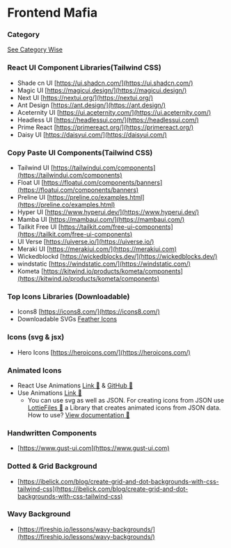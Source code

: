 # Frontend Mafia


### Category
  [See Category Wise](./category/README.md)

### React UI Component Libraries(Tailwind CSS)

- Shade cn UI [https://ui.shadcn.com/](https://ui.shadcn.com/)
- Magic UI [https://magicui.design/](https://magicui.design/)
- Next UI [https://nextui.org/](https://nextui.org/)
- Ant Design [https://ant.design/](https://ant.design/)
- Aceternity UI [https://ui.aceternity.com/](https://ui.aceternity.com/)
- Headless UI [https://headlessui.com/](https://headlessui.com/)
- Prime React [https://primereact.org/](https://primereact.org/)
- Daisy UI [https://daisyui.com/](https://daisyui.com/)

### Copy Paste UI Components(Tailwind CSS)
- Tailwind UI [https://tailwindui.com/components](https://tailwindui.com/components)
- Float UI [https://floatui.com/components/banners](https://floatui.com/components/banners)
- Preline UI [https://preline.co/examples.html](https://preline.co/examples.html)
- Hyper UI [https://www.hyperui.dev/](https://www.hyperui.dev/)
- Mamba UI [https://mambaui.com/](https://mambaui.com/)
- Tailkit Free UI [https://tailkit.com/free-ui-components](https://tailkit.com/free-ui-components)
- UI Verse [https://uiverse.io/](https://uiverse.io/)
- Meraki UI [https://merakiui.com/](https://merakiui.com)
- Wickedblockd [https://wickedblocks.dev/](https://wickedblocks.dev/)
- windstatic [https://windstatic.com/](https://windstatic.com/)
- Kometa [https://kitwind.io/products/kometa/components](https://kitwind.io/products/kometa/components)

### Top Icons Libraries (Downloadable)
- Icons8 [https://icons8.com/](https://icons8.com/)
- Downloadable SVGs [Feather Icons](https://feathericons.com/)

### Icons (svg & jsx)
- Hero Icons [https://heroicons.com/](https://heroicons.com/)

### Animated Icons
 - React Use Animations [Link 🔗](https://react.useanimations.com/) & [GitHub 🔗](https://github.com/useAnimations/react-useanimations)
 - Use Animations [Link 🔗](https://useanimations.com/index.html)
   -  You can use svg as well as JSON. For creating icons from JSON use [LottieFiles 🔗](https://lottiefiles.com/) a Library that creates animated icons from JSON data. How to use? [View documentation 🔗](https://www.npmjs.com/package/lottie-react)


### Handwritten Components
 - [https://www.gust-ui.com](https://www.gust-ui.com)


### Dotted & Grid Background
 - [https://ibelick.com/blog/create-grid-and-dot-backgrounds-with-css-tailwind-css](https://ibelick.com/blog/create-grid-and-dot-backgrounds-with-css-tailwind-css)

### Wavy Background 
- [https://fireship.io/lessons/wavy-backgrounds/](https://fireship.io/lessons/wavy-backgrounds/)
